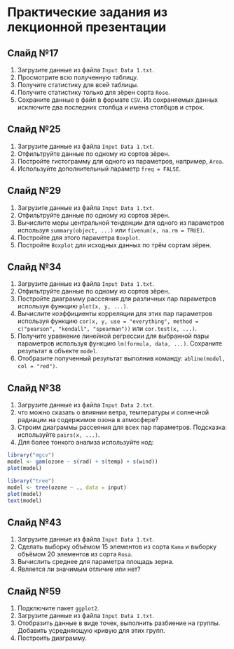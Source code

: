 # Практические задания из лекционной презентации

## Cлайд №17

1. Загрузите данные из файла `Input Data 1.txt`.
2. Просмотрите всю полученную таблицу.
3. Получите статистику для всей таблицы.
4. Получите статистику только для зёрен сорта `Rose`.
5. Сохраните данные в файл в формате `CSV`. Из сохраняемых данных исключите два последних столбца и имена столбцов и
   строк.

## Cлайд №25

1. Загрузите данные из файла `Input Data 1.txt`.
2. Отфильтруйте данные по одному из сортов зёрен.
3. Постройте гистограмму для одного из параметров, например, `Area`.
4. Используйте дополнительный параметр `freq = FALSE`.

## Cлайд №29

1. Загрузите данные из файла `Input Data 1.txt`.
2. Отфильтруйте данные по одному из сортов зёрен.
3. Вычислите меры центральной тенденции для одного из параметров используя `summary(object, ...)`
   или `fivenum(x, na.rm = TRUE)`.
4. Постройте для этого параметра `Boxplot`.
5. Постройте `Boxplot` для исходных данных по трём сортам зёрен.

## Cлайд №34

1. Загрузите данные из файла `Input Data 1.txt`.
2. Отфильтруйте данные по одному из сортов зёрен.
3. Постройте диаграмму рассеяния для различных пар параметров используя функцию `plot(x, y, ...)`.
4. Вычислите коэффициенты корреляции для этих пар параметров используя
   функцию `cor(x, y, use = "everything", method = c("pearson", "kendall", "spearman"))` или `cor.test(x, ...)`.
5. Получите уравнение линейной регрессии для выбранной пары параметров используя функцию `lm(formula, data, ...)`.
   Сохраните результат в объекте `model`.
6. Отобразите полученный результат выполнив команду: `abline(model, col = "red")`.

## Cлайд №38

1. Загрузите данные из файла `Input Data 2.txt`.
2. что можно сказать о влиянии ветра, температуры и солнечной радиации на содержимое озона в атмосфере?
3. Строим диаграммы рассеяния для всех пар параметров. Подсказка: используйте `pairs(x, ...)`.
4. Для более тонкого анализа используйте код:

```r
library("mgcv")
model <- gam(ozone ~ s(rad) + s(temp) + s(wind))
plot(model)

library("tree")
model <- tree(ozone ~ ., data = input)
plot(model)
text(model)
```

## Cлайд №43

1. Загрузите данные из файла `Input Data 1.txt`.
2. Сделать выборку объёмом 15 элементов из сорта `Kama` и выборку объёмом 20 элементов из сорта `Rosa`.
3. Вычислить среднее для параметра площадь зерна.
4. Является ли значимым отличие или нет?

## Слайд №59

1. Подключите пакет `ggplot2`.
2. Загрузите данные из файла `Input Data 1.txt`.
3. Отобразить данные в виде точек, выполнить разбиение на группы. Добавить усредняющую кривую для этих групп.
4. Построить диаграмму.